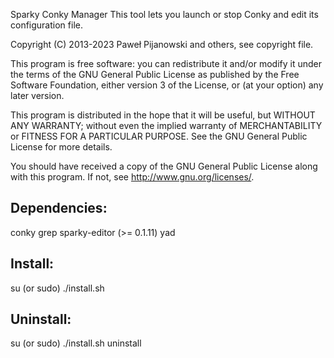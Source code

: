 Sparky Conky Manager
This tool lets you launch or stop Conky and edit its configuration file.

Copyright (C) 2013-2023 Paweł Pijanowski and others, see copyright file.

This program is free software: you can redistribute it and/or modify
it under the terms of the GNU General Public License as published by
the Free Software Foundation, either version 3 of the License, or
(at your option) any later version.

This program is distributed in the hope that it will be useful,
but WITHOUT ANY WARRANTY; without even the implied warranty of
MERCHANTABILITY or FITNESS FOR A PARTICULAR PURPOSE.  See the
GNU General Public License for more details.

You should have received a copy of the GNU General Public License
along with this program.  If not, see <http://www.gnu.org/licenses/>.

Dependencies:
-------------
conky
grep
sparky-editor (>= 0.1.11)
yad

Install:
-------------
su (or sudo) 
./install.sh

Uninstall:
-------------
su (or sudo)
./install.sh uninstall
